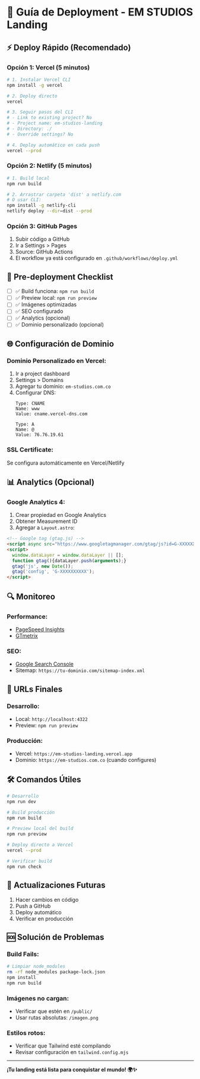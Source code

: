 # 🚀 Guía de Deployment - EM STUDIOS Landing

## ⚡ Deploy Rápido (Recomendado)

### **Opción 1: Vercel (5 minutos)**
```bash
# 1. Instalar Vercel CLI
npm install -g vercel

# 2. Deploy directo
vercel

# 3. Seguir pasos del CLI
# - Link to existing project? No
# - Project name: em-studios-landing
# - Directory: ./
# - Override settings? No

# 4. Deploy automático en cada push
vercel --prod
```

### **Opción 2: Netlify (5 minutos)**
```bash
# 1. Build local
npm run build

# 2. Arrastrar carpeta 'dist' a netlify.com
# O usar CLI:
npm install -g netlify-cli
netlify deploy --dir=dist --prod
```

### **Opción 3: GitHub Pages**
1. Subir código a GitHub
2. Ir a Settings > Pages
3. Source: GitHub Actions
4. El workflow ya está configurado en `.github/workflows/deploy.yml`

## 🔧 Pre-deployment Checklist

- [ ] ✅ Build funciona: `npm run build`
- [ ] ✅ Preview local: `npm run preview`
- [ ] ✅ Imágenes optimizadas
- [ ] ✅ SEO configurado
- [ ] ✅ Analytics (opcional)
- [ ] ✅ Dominio personalizado (opcional)

## 🌐 Configuración de Dominio

### **Dominio Personalizado en Vercel:**
1. Ir a project dashboard
2. Settings > Domains
3. Agregar tu dominio: `em-studios.com.co`
4. Configurar DNS:
   ```
   Type: CNAME
   Name: www
   Value: cname.vercel-dns.com
   
   Type: A
   Name: @
   Value: 76.76.19.61
   ```

### **SSL Certificate:**
Se configura automáticamente en Vercel/Netlify

## 📊 Analytics (Opcional)

### **Google Analytics 4:**
1. Crear propiedad en Google Analytics
2. Obtener Measurement ID
3. Agregar a `Layout.astro`:
```html
<!-- Google tag (gtag.js) -->
<script async src="https://www.googletagmanager.com/gtag/js?id=G-XXXXXXXXXX"></script>
<script>
  window.dataLayer = window.dataLayer || [];
  function gtag(){dataLayer.push(arguments);}
  gtag('js', new Date());
  gtag('config', 'G-XXXXXXXXXX');
</script>
```

## 🔍 Monitoreo

### **Performance:**
- [PageSpeed Insights](https://pagespeed.web.dev/)
- [GTmetrix](https://gtmetrix.com/)

### **SEO:**
- [Google Search Console](https://search.google.com/search-console)
- Sitemap: `https://tu-dominio.com/sitemap-index.xml`

## 📱 URLs Finales

### **Desarrollo:**
- Local: `http://localhost:4322`
- Preview: `npm run preview`

### **Producción:**
- Vercel: `https://em-studios-landing.vercel.app`
- Dominio: `https://em-studios.com.co` (cuando configures)

## 🛠️ Comandos Útiles

```bash
# Desarrollo
npm run dev

# Build producción
npm run build

# Preview local del build
npm run preview

# Deploy directo a Vercel
vercel --prod

# Verificar build
npm run check
```

## 🔄 Actualizaciones Futuras

1. Hacer cambios en código
2. Push a GitHub
3. Deploy automático
4. Verificar en producción

## 🆘 Solución de Problemas

### **Build Fails:**
```bash
# Limpiar node_modules
rm -rf node_modules package-lock.json
npm install
npm run build
```

### **Imágenes no cargan:**
- Verificar que estén en `/public/`
- Usar rutas absolutas: `/imagen.png`

### **Estilos rotos:**
- Verificar que Tailwind esté compilando
- Revisar configuración en `tailwind.config.mjs`

---

**¡Tu landing está lista para conquistar el mundo! 🌍✨** 